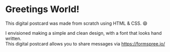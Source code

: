 # Greetings World!

This digital postcard was made from scratch using HTML & CSS. :smile:

I envisioned making a simple and clean design, with a font that looks hand written.  
This digital postcard allows you to share messages via https://formspree.io/

<!--stackedit_data:
eyJoaXN0b3J5IjpbLTE4ODU2NTE5MzBdfQ==
-->